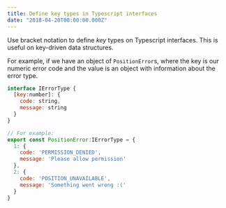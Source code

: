 ```yaml
---
title: Define key types in Typescript interfaces
date: "2018-04-20T00:00:00.000Z"
---
```


Use bracket notation to define _key_ types on Typescript interfaces. This is useful on key-driven data structures.

For example, if we have an object of `PositionError`s, where the key is our numeric error code and the value is an object with information about the error type.

```javascript
interface IErrorType {
  [key:number]: {
    code: string,
    message: string
  }
}

// For example:
export const PositionError:IErrorType = {
  1: {
    code: 'PERMISSION_DENIED',
    message: 'Please allow permission'
  },
  2: {
    code: 'POSITION_UNAVAILABLE',
    message: 'Something went wrong :('
  }
}
```